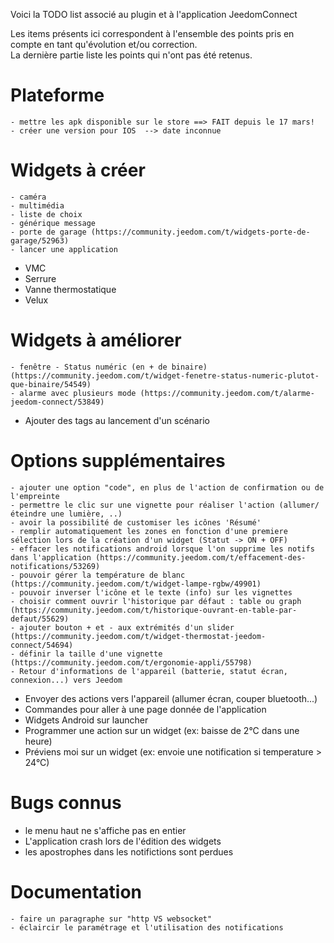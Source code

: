 Voici la TODO list associé au plugin et à l'application JeedomConnect

Les items présents ici correspondent à l'ensemble des points pris en compte en tant qu'évolution et/ou correction.  
La dernière partie liste les points qui n'ont pas été retenus.  

# Plateforme
    - mettre les apk disponible sur le store ==> FAIT depuis le 17 mars!
    - créer une version pour IOS  --> date inconnue

# Widgets à créer  
	- caméra
	- multimédia
	- liste de choix
	- générique message
	- porte de garage (https://community.jeedom.com/t/widgets-porte-de-garage/52963)
	- lancer une application
  - VMC
  - Serrure
  - Vanne thermostatique
  - Velux


# Widgets à améliorer  
    - fenêtre - Status numéric (en + de binaire)  (https://community.jeedom.com/t/widget-fenetre-status-numeric-plutot-que-binaire/54549)
	- alarme avec plusieurs mode (https://community.jeedom.com/t/alarme-jeedom-connect/53849)
  - Ajouter des tags au lancement d'un scénario


# Options supplémentaires
	- ajouter une option "code", en plus de l'action de confirmation ou de l'empreinte
	- permettre le clic sur une vignette pour réaliser l'action (allumer/éteindre une lumière, ..)
	- avoir la possibilité de customiser les icônes 'Résumé'
	- remplir automatiquement les zones en fonction d'une premiere sélection lors de la création d'un widget (Statut -> ON + OFF)
	- effacer les notifications android lorsque l'on supprime les notifs dans l'application (https://community.jeedom.com/t/effacement-des-notifications/53269)
	- pouvoir gérer la température de blanc (https://community.jeedom.com/t/widget-lampe-rgbw/49901)
	- pouvoir inverser l'icône et le texte (info) sur les vignettes
	- choisir comment ouvrir l'historique par défaut : table ou graph (https://community.jeedom.com/t/historique-ouvrant-en-table-par-defaut/55629)
	- ajouter bouton + et - aux extrémités d'un slider (https://community.jeedom.com/t/widget-thermostat-jeedom-connect/54694)
	- définir la taille d'une vignette (https://community.jeedom.com/t/ergonomie-appli/55798)
	- Retour d'informations de l'appareil (batterie, statut écran, connexion...) vers Jeedom
  - Envoyer des actions vers l'appareil (allumer écran, couper bluetooth...)
  - Commandes pour aller à une page donnée de l'application
  - Widgets Android sur launcher
  - Programmer une action sur un widget (ex: baisse de 2°C dans une heure)
  - Préviens moi sur un widget (ex: envoie une notification si temperature > 24°C)

# Bugs connus
  - le menu haut ne s'affiche pas en entier
  - L'application crash lors de l'édition des widgets
  - les apostrophes dans les notifictions sont perdues



# Documentation
    - faire un paragraphe sur "http VS websocket"
    - éclaircir le paramétrage et l'utilisation des notifications
